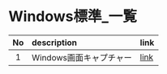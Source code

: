 # Windows標準_一覧

|  No   | description             | link                 |
| :---: | :---------------------- | :------------------- |
|   1   | Windows画面キャプチャー | [link](./capture.md) |